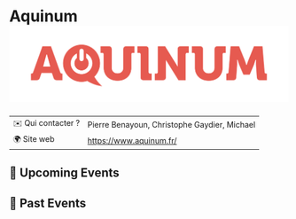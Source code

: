# Aquinum ![Logo](./logo-aquinum.png ':size=100')

|                                |     |
| ------------------------------ | --- |
| ✉️ Qui contacter ?              | Pierre Benayoun, Christophe Gaydier, Michael |
| 🌍 Site web                    | https://www.aquinum.fr/ |

<!-- EVENTS:START -->
## 📅 Upcoming Events

## 📆 Past Events
<!-- EVENTS:END -->